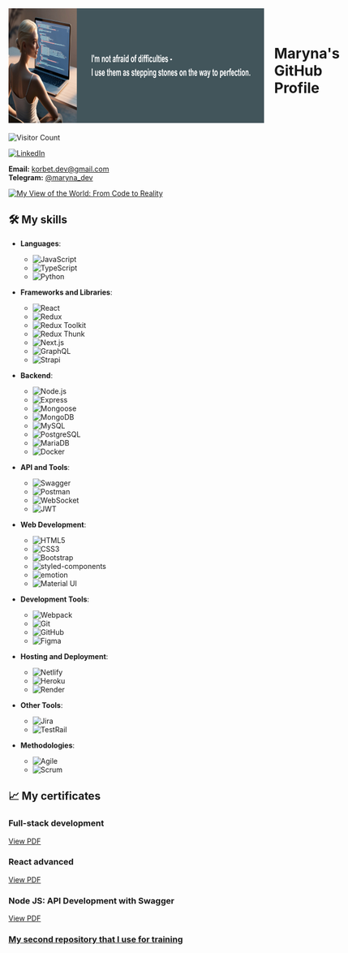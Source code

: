 <div style="display: flex; align-items: center; margin-bottom: 20px;">
 <img src="./images/profile-image.jpg" alt="Profile image" width="846" height="226" style="margin-right: 20px;"/>
 <h1>Maryna's GitHub Profile</h1> 
 </div>

![Visitor Count](https://komarev.com/ghpvc/?username=maryna-korbet&color=blue)

[![LinkedIn](https://img.shields.io/badge/LinkedIn-Connect-blue)](https://www.linkedin.com/in/maryna-korbet)

**Email:** korbet.dev@gmail.com  
**Telegram:** [@maryna_dev](https://t.me/maryna_dev)

[![My View of the World: From Code to Reality](https://youtu.be/1qxjDujl7fo/0.jpg)](https://youtu.be/1qxjDujl7fo)

## 🛠️ My skills

- **Languages**:

  - ![JavaScript](https://img.shields.io/badge/JavaScript-%23323330.svg?style=flat&logo=javascript&logoColor=%23F7DF1E)
  - ![TypeScript](https://img.shields.io/badge/TypeScript-%232B7489.svg?style=flat&logo=typescript&logoColor=white)
  - ![Python](https://img.shields.io/badge/Python-%233776AB.svg?style=flat&logo=python&logoColor=white)

- **Frameworks and Libraries**:

  - ![React](https://img.shields.io/badge/React-%2361DAFB.svg?style=flat&logo=react&logoColor=white)
  - ![Redux](https://img.shields.io/badge/Redux-%23593d88.svg?style=flat&logo=redux&logoColor=white)
  - ![Redux Toolkit](https://img.shields.io/badge/Redux_Toolkit-%23593d88.svg?style=flat&logo=redux&logoColor=white)
  - ![Redux Thunk](https://img.shields.io/badge/Redux_Thunk-%23593d88.svg?style=flat&logo=redux&logoColor=white)
  - ![Next.js](https://img.shields.io/badge/Next.js-%23000000.svg?style=flat&logo=next.js&logoColor=white)
  - ![GraphQL](https://img.shields.io/badge/GraphQL-%e10098.svg?style=flat&logo=graphql&logoColor=white)
  - ![Strapi](https://img.shields.io/badge/Strapi-%23eb4d4b.svg?style=flat&logo=strapi&logoColor=white)

- **Backend**:

  - ![Node.js](https://img.shields.io/badge/Node.js-%2343853D.svg?style=flat&logo=node.js&logoColor=white)
  - ![Express](https://img.shields.io/badge/Express-%23404d59.svg?style=flat&logo=express&logoColor=white)
  - ![Mongoose](https://img.shields.io/badge/Mongoose-%2366ff66.svg?style=flat&logo=mongoose&logoColor=black)
  - ![MongoDB](https://img.shields.io/badge/MongoDB-%2347A248.svg?style=flat&logo=mongodb&logoColor=white)
  - ![MySQL](https://img.shields.io/badge/MySQL-%234479A1.svg?style=flat&logo=mysql&logoColor=white)
  - ![PostgreSQL](https://img.shields.io/badge/PostgreSQL-%23373737.svg?style=flat&logo=postgresql&logoColor=white)
  - ![MariaDB](https://img.shields.io/badge/MariaDB-%23172A4F.svg?style=flat&logo=mariadb&logoColor=white)
  - ![Docker](https://img.shields.io/badge/Docker-%230db7ed.svg?style=flat&logo=docker&logoColor=white)

- **API and Tools**:

  - ![Swagger](https://img.shields.io/badge/Swagger-%23504F5C.svg?style=flat&logo=swagger&logoColor=white)
  - ![Postman](https://img.shields.io/badge/Postman-%23F76C6C.svg?style=flat&logo=postman&logoColor=white)
  - ![WebSocket](https://img.shields.io/badge/WebSocket-%23000000.svg?style=flat&logo=websocket&logoColor=white)
  - ![JWT](https://img.shields.io/badge/JWT-%23292E2E.svg?style=flat&logo=json-web-tokens&logoColor=white)

- **Web Development**:

  - ![HTML5](https://img.shields.io/badge/HTML5-%23E34F26.svg?style=flat&logo=html5&logoColor=white)
  - ![CSS3](https://img.shields.io/badge/CSS3-%231572B6.svg?style=flat&logo=css3&logoColor=white)
  - ![Bootstrap](https://img.shields.io/badge/Bootstrap-%23563D7C.svg?style=flat&logo=bootstrap&logoColor=white)
  - ![styled-components](https://img.shields.io/badge/styled_components-%23DB7093.svg?style=flat&logo=styled-components&logoColor=white)
  - ![emotion](https://img.shields.io/badge/emotion-%23DB7093.svg?style=flat&logo=emotion&logoColor=white)
  - ![Material UI](https://img.shields.io/badge/Material_UI-%230081CB.svg?style=flat&logo=material-ui&logoColor=white)

- **Development Tools**:

  - ![Webpack](https://img.shields.io/badge/Webpack-%235663FF.svg?style=flat&logo=webpack&logoColor=white)
  - ![Git](https://img.shields.io/badge/Git-%23F05032.svg?style=flat&logo=git&logoColor=white)
  - ![GitHub](https://img.shields.io/badge/GitHub-%23121011.svg?style=flat&logo=github&logoColor=white)
  - ![Figma](https://img.shields.io/badge/Figma-%23233535.svg?style=flat&logo=figma&logoColor=white)

- **Hosting and Deployment**:

  - ![Netlify](https://img.shields.io/badge/Netlify-%23000000.svg?style=flat&logo=netlify&logoColor=white)
  - ![Heroku](https://img.shields.io/badge/Heroku-%23430098.svg?style=flat&logo=heroku&logoColor=white)
  - ![Render](https://img.shields.io/badge/Render-%23000000.svg?style=flat&logo=render&logoColor=white)

- **Other Tools**:

  - ![Jira](https://img.shields.io/badge/Jira-%2300058F.svg?style=flat&logo=jira&logoColor=white)
  - ![TestRail](https://img.shields.io/badge/TestRail-%23344F5A.svg?style=flat&logo=testrail&logoColor=white)

- **Methodologies**:
  - ![Agile](https://img.shields.io/badge/Agile-%231B5E20.svg?style=flat&logo=agile&logoColor=white)
  - ![Scrum](https://img.shields.io/badge/Scrum-%23000000.svg?style=flat&logo=scrum&logoColor=white)

## 📈 My certificates

### Full-stack development

[View PDF](https://drive.google.com/file/d/1PpcL3swBuMmHbz5jVImH56rRCSVCwECe/view?usp=sharing)

### React advanced

[View PDF](https://drive.google.com/file/d/1bf8Sks0uCWVe_3lKc5IqAM8YSa_Tt0d5/view?usp=sharing)

### Node JS: API Development with Swagger

[View PDF](https://drive.google.com/file/d/1SiExlG4Iioo24NrqB94numGbGkM2nVKT/view?usp=sharing)

### [My second repository that I use for training](https://github.com/KorbetMaryna)
